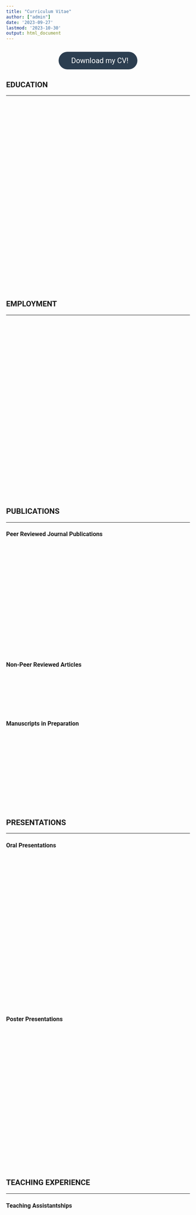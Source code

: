 ```yaml
---
title: "Curriculum Vitae"
author: ["admin"]
date: '2023-09-27'
lastmod: '2023-10-30'
output: html_document
---
```


<style>
body {
    font-family: 'Roboto', sans-serif; /* You can use 'Segoe UI', 'Roboto', or other modern fonts if available */
}

table {
    border-collapse: separate;
    border-spacing: 3px 3px;
    width: 100%;
    box-shadow: 0px 0px 15px rgba(0, 0, 0, 0.1);
    opacity: 0; /* Table starts as invisible */
    transform: translateY(-20px); /* Table starts slightly higher up */
    animation: fadeInTable 1s forwards 0.5s; /* Animation to fade in the table */
}

@keyframes fadeInTable {
    to {
        opacity: 1;
        transform: translateY(0);
    }
}

th, td {
    padding: 20px 25px;
    text-align: left;
    vertical-align: top;
    border-radius: 8px;
    transition: background-color 0.3s; /* Smooth transition for hover effects */
}

th:first-child, td:first-child {
    width: 25%;
}

th {
    background-color: #2c3e50;
    color: #ecf0f1;
}

td {
    background: linear-gradient(45deg, #34495e, #2c3e50);
    color: #ecf0f1;
}

td:hover {
    background: linear-gradient(45deg, #2c3e50, #34495e); /* Reversing the gradient for hover effect */
}

tr:hover {
    background-color: transparent;
}
</style>

<center style="margin: 2em 0;">
    <a href="/cv/NiyaziArslan_CV_2023.pdf" target="_blank" style="display: inline-block; padding: 12px 25px; color: #FFFFFF; background-color: #2c3e50; border-radius: 25px; text-decoration: none; font-size: 20px; transition: background-color 0.3s;">
        <i class="fa fa-download" aria-hidden="true"></i> &nbsp; Download my CV!
    </a>
</center>

<style>
    a:hover {
        background-color: #34495e;
    }
</style>


## EDUCATION
________________________________________

<table>
    <tr>
        <td><b>2020 - 2024</b></td>
        <td><b>Ph.D. in Speech and Hearing Sciences (Auditory and Language Neuroscience) </b> 
        <br> Arizona State University, Tempe, Arizona, USA 
        <br> Thesis: Exploring the Relationship Between Pitch Sensitivity and Neural Health in Cochlear Implant Users 
        <br> GPA: 4.0 </td>
    </tr>
    <tr>
        <td><b>2017 - 2019</b></td>
        <td><b>MSc. in Speech and Hearing Sciences</b> 
        <br> Marmara University, Istanbul, Turkey
        <br> Thesis: Comparison of Spectral Resolution Test Batteries in Normal Hearing and Cochlear Implant Users 
        <br> GPA: 4.0 - High Honor Student</td>
    </tr>
    <tr>
        <td><b>2012 - 2017</b></td>
        <td><b>BSc. in Audiology</b> 
        <br> Bezmialem Vakif University, Istanbul, Turkey
        <br> Thesis: Comparison of Click, Tonebursts, and Chirp Stimulated C-Vemp and O-Vemp Responses in Healthy People
        <br> GPA: 3.79</td>
    </tr>
</table>

## EMPLOYMENT
________________________________________

<table>
    <tr>
        <td><b>2020 - Present</b></td>
        <td><b>Graduate Teaching Associate</b>
        <br> College of Health Solutions
        <br> Arizona State University, Tempe, Arizona, USA</td>
    </tr>
    <tr>
        <td><b>2020 - Present</b></td>
        <td><b>Graduate Research Associate</b>
        <br> Auditory Implant Lab
        <br> Arizona State University, Tempe, Arizona, USA</td>
    </tr>
    <tr>
        <td><b>2017 - 2019</b></td>
        <td><b>Audiologist</b>
        <br> Auditory Training Department
        <br> Ikem Isık Education and Rehabilitation Center, Istanbul, Turkey</td>
    </tr>
    <tr>
        <td><b>2016-2017</b></td>
        <td><b>Intern</b>
        <br> Audiology Clinic, Department of Neuroscience
        <br> University of Padova, Padua, Italy</td>
    </tr>
</table>

## PUBLICATIONS
________________________________________

### Peer Reviewed Journal Publications
<table>
    <tr>
        <td><b>Arslan, N. O., & Luo, X. (2022).</b> Assessing the relationship between pitch perception and neural health in cochlear implant users. <i>Journal of the Association for Research in Otolaryngology</i>, 23, 875–887.<br><a href="https://doi.org/10.1007/s10162-022-00876-w">https://doi.org/10.1007/s10162-022-00876-w</a></td>
    </tr>
    <tr>
        <td><b>Arslan, N. O., Akbulut, A. A., Köse, B., Karaman-Demirel, A., & Derinsu, U. (2021).</b> Sound quality perception of cochlear implant recipients: low-frequency information and foreign-language effect. <i>International Journal of Audiology</i>, 61:12, 1045-1053.<br><a href="https://doi.org/10.1080/14992027.2021.2005833">https://doi.org/10.1080/14992027.2021.2005833</a></td>
    </tr>
</table>

### Non-Peer Reviewed Articles

<table>    
    <tr>
        <td>
            <b>Arslan, N. O. (2023, January 23).</b> 
            <a href="https://theconversation.com/cochlear-implants-can-bring-the-experience-of-sound-to-those-with-hearing-loss-but-results-may-vary-heres-why-196097#:~:text=However%2C%20the%20effectiveness%20of%20cochlear,their%20peers%20with%20natural%20hearing." target="_blank" style="text-decoration: none; color: inherit;">Cochlear implants can bring the experience of sound to those with hearing loss, but results may vary – here’s why.</a>
            <i>The Conversation</i>.
        </td>
    </tr>
</table>


### Manuscripts in Preparation

<table>    
    <tr>
        <td><b>Arslan, N.O. & Luo, X.</b> Effect of pulse polarity on temporal and place pitch sensitivity of cochlear implant recipients.
        <br> In preparation for Journal of the Acoustic Society of America.
        </td>
    </tr>
    <tr>
        <td><b>Arslan, N.O. & Luo, X.</b> Effect of neural health on the benefits of current focusing in place-pitch sensitivity of cochlear implant recipients.</td>
    </tr>
</table>


##  PRESENTATIONS 
________________________________________

### Oral Presentations

<table>    
    <tr>
        <td><b>Arslan, N.O. & Luo, X. (2022).</b> Neural health measures are correlated with place pitch sensitivity of cochlear implant users. 
        <br>Talk presented at Association for Research in Otolaryngology 45th Annual MidWinter Virtual Meeting.</td>
    </tr>
    <tr>
        <td><b>Arslan, N.O. &  Ciprut, A. (2019).</b> Comparison of spectral resolution test batteries in normal hearing and cochlear implant users.
        <br> Talk presented at Marmara University Audiology Alumni Meeting in Istanbul, Turkey.</td>
    </tr>
    <tr>
        <td><b>Arslan, N.O., Bal, N., Gedik, O., Aydın, Z., &  Demirci, B. (2018).</b> Comparison of click, tonebursts, and chirp stimulated C-Vemp and O-Vemp responses in healthy people. 
        <br> Talk presented at National Audiology Congress in Istanbul, Turkey.</td>
    </tr>    
</table>

### Poster Presentations

<table>    
    <tr>
        <td><b>Arslan, N.O. & Luo, X. (2023).</b> The effect of pulse shape on pitch sensitivity of cochlear implant users. 
        <br> Poster presented at Conference on Implantable Auditory Prostheses 2023 (CIAP2023).
        </td>
    </tr>
    <tr>
        <td>
        <b>Arslan, N.O. & Luo, X. (2023).</b> Anodic-centered triphasic pulses may improve pitch perception in cochlear implant users. 
        <br> Poster presented at 2023 Institute for Social Science Research Graduate Student Poster Contest.
        </td>
    </tr>
    <tr>
        <td>
        <b>Arslan, N.O. & Luo, X. (2023).</b> Neural health measures are correlated with place pitch sensitivity of cochlear implant users.
        <br> Poster presented at 2022 Institute for Social Science Research Graduate Student Poster Contest.</td>
    </tr> 
</table>

## TEACHING EXPERIENCE
________________________________________

### Teaching Assistantships

<table>
    <tr>
        <td><b>Fall 2023</b></td>
        <td>SHS 311: Hearing Science<br>
            SHS 375: Speech Science<br>
            SHS 401: Principles of Audiology
        </td>
    </tr>
    <tr>
        <td><b>Spring 2023</b></td>
        <td>SHS 555: Cochlear Implants</td>
    </tr>
    <tr>
        <td><b>Fall 2022</b></td>
        <td>SHS 401: Principles of Audiology<br>
            SHS 310: Anatomical and Physiological Bases of Speech
        </td>
    </tr>
    <tr>
        <td><b>Spring 2022</b></td>
        <td>SHS 205: Exploring Communication Disorders in Children and Adults<br>
            SHS 311: Hearing Science<br>
            SHS 401: Principles of Audiology
        </td>
    </tr>
    <tr>
        <td><b>Fall 2021</b></td>
        <td>SHS 311: Hearing Science<br>
            SHS 375: Speech Science<br>
            SHS 310: Anatomical and Physiological Bases of Speech
        </td>
    </tr>
    <tr>
        <td><b>Spring 2021</b></td>
        <td>SHS 485: Acquired Speech and Language Disorders</td>
    </tr>
    <tr>
        <td><b>Fall 2020</b></td>
        <td>SHS 310: Anatomical and Physiological Bases of Speech<br>
            SHS 401: Principles of Audiology
        </td>
    </tr>
</table>

### Guest Lectures

<table>
    <tr>
        <td><b>Spring 2023</b></td>
        <td>Topic: Speech Coding Strategies<br>
            SHS 555: Cochlear Implants
        </td>
    </tr>
    <tr>
        <td><b>Fall 2022</b></td>
        <td>Topic: Ototoxicity and Pharmacology<br>
            SHS 520: Auditory Pathologies/Disorders and Otoneurologic Applications
        </td>
    </tr>
</table>


## AWARDS, HONORS & GRANTS
________________________________________

<table>
    <tr>
        <td><b><b>2023</b></b></td>
        <td><b>Award</b></td>
        <td>"CIAP2023 Student Aid Award" issued by Conference on Implantable Auditory Prostheses Committee</td>
    </tr>
    <tr>
        <td><b>2023</b></td>
        <td>Award</td>
        <td>"Graduate College Travel Award Q1" issued by Graduate College, Arizona State University</td>
    </tr>
    <tr>
        <td><b>2023</b></td>
        <td>Award</td>
        <td>"College of Health Solutions Graduate Student Support" issued by College of Health Solutions, Arizona State University </td>
    </tr>
    <tr>
        <td><b>2023</b></td>
        <td>Award</td>
        <td>"Travel Grant" Issued by Graduate and Professional Student Association, Arizona State University</td>
    </tr>
    <tr>
        <td><b>2022</b></td>
        <td>Award & Honor</td>
        <td>"The New Century Scholars Doctoral Scholarship" issued by The American Speech-Language-Hearing Foundation</td>
    </tr>
    <tr>
        <td><b>2022</b></td>
        <td>Award & Honor</td>
        <td>"The Outstanding Speech and Hearing Ph.D. Student in Research Award and Scholarship" issued by College of Health Solutions, Arizona State University</td>
    </tr>
    <tr>
        <td><b>2022</b></td>
        <td>Award & Honor</td>
        <td>"Honorable Mention in the Completed Category, Graduate Student Poster Competition" issued by The Institute for Social Science Research, Arizona State University</td>
    </tr>
    <tr>
        <td><b>2022</b></td>
        <td>Award</td>
        <td>"ARO MidWinter Meeting Travel Award" issued by Association for Research in Otolaryngology</td>
    </tr>
    <tr>
        <td><b>2017-2019</b></td>
        <td>Grant</td>
        <td>Derinsu, U., Köse, B., Akbulut, A., Karaman, A., & Arslan, N.O. Assessment of Sound Quality Perception in Native-Turkish Speaking Adult Cochlear Implant Users Using TR-MUSHRA. Marmara University Department of Audiology</td>
    </tr>
    <tr>
        <td><b>2016</b></td>
        <td>Award</td>
        <td>"Erasmus+ Traineeships Student Funding" issued by European Commission</td>
    </tr>
    <tr>
        <td><b>2015-2017</b></td>
        <td>Award & Honor</td>
        <td>"Academic Achievement Scholarship" issued by Bezmialem Vakif University</td>
    </tr>
</table>


## TECHNICAL SKILLS
________________________________________

<table>
    <tr>
        <td><b>Programming & Web Development:</b></td>
        <td>Languages: PHP, Python, Java<br>
            Web Technologies: HTML, CSS</td>
    </tr>
    <tr>
        <td><b>Data Analysis:</b></td>
        <td>Languages: R, Python<br>
            Tools: SPSS</td>
    </tr>
    <tr>
        <td><b>Signal Processing and Analysis:</b></td>
        <td>Languages: MATLAB, Python<br>
            Tools: Bionic Ear Data Collection System, Praat, Audacity, Adobe Audition</td>
    </tr>
</table>




